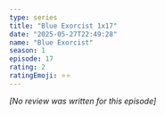 ```yaml
---
type: series
title: "Blue Exorcist 1x17"
date: "2025-05-27T22:49:28"
name: "Blue Exorcist"
season: 1
episode: 17
rating: 2
ratingEmoji: ⭐️⭐️
---
```


*[No review was written for this episode]*
